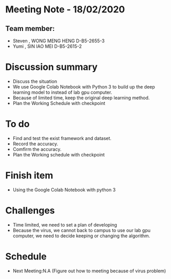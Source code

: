# Meeting Note - 18/02/2020

## Team member:
- Steven , WONG MENG HENG D-B5-2655-3
- Yumi   , SIN IAO MEI    D-B5-2615-2

# Discussion summary
- Discuss the situation 
- We use Google Colab Notebook with Python 3 to build up the deep learning model to instead of lab gpu computer.
- Because of limited time, keep the original deep learning method.
- Plan the Working Schedule with checkpoint


# To do
- Find and test the exist framework and dataset.
- Record the accuracy.
- Comfirm the accuracy.
- Plan the Working schedule with checkpoint

# Finish item
- Using the Google Colab Notebook with python 3

# Challenges
- Time limited, we need to set a plan of developing
- Because the virus, we cannot back to campus to use our lab gpu computer, we need to decide keeping or changing the algorithm.


# Schedule
- Next Meeting:N.A (Figure out how to meeting because of virus problem)
